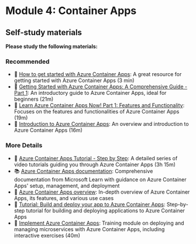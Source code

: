 # Module 4: Container Apps

## Self-study materials

**Please study the following materials:**

### Recommended
- 🎥 [How to get started with Azure Container Apps](https://www.youtube.com/watch?v=QIg3NIgkARI): A great resource for getting started with Azure Container Apps (3 min)
- 🎥 [Getting Started with Azure Container Apps: A Comprehensive Guide - Part 1](https://www.youtube.com/watch?v=YU7g1dw4hJE): An introductory guide to Azure Container Apps, ideal for beginners (21m)
- 🎥 [Learn Azure Container Apps Now! Part 1: Features and Functionality](https://www.youtube.com/watch?v=hij830umcVQ): Focuses on the features and functionalities of Azure Container Apps (19m)
- 🎥 [Introduction to Azure Container Apps](https://www.youtube.com/watch?v=MpZNURlESgA): An overview and introduction to Azure Container Apps (16m)

### More Details
- 🎥 [Azure Container Apps Tutorial - Step by Step](https://www.youtube.com/playlist?list=PLBmBUIbhAfd-eLB-XGxxhC68MNVl3I-Gi): A detailed series of video tutorials guiding you through Azure Container Apps (3h 15m)
- 📚 [Azure Container Apps documentation](https://learn.microsoft.com/en-us/azure/container-apps/): Comprehensive documentation from Microsoft Learn with guidance on Azure Container Apps' setup, management, and deployment
- 📄 [Azure Container Apps overview](https://learn.microsoft.com/en-us/azure/container-apps/overview): In-depth overview of Azure Container Apps, its features, and various use cases
- 📄 [Tutorial: Build and deploy your app to Azure Container Apps](https://learn.microsoft.com/en-us/azure/container-apps/tutorial-code-to-cloud): Step-by-step tutorial for building and deploying applications to Azure Container Apps
- 📄 [Implement Azure Container Apps](https://learn.microsoft.com/en-us/training/modules/implement-azure-container-apps/): Training module on deploying and managing microservices with Azure Container Apps, including interactive exercises (40m)
